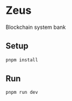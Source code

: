 # Zeus

Blockchain system bank

## Setup

```bash
pnpm install
```

## Run

```bash
pnpm run dev
```
